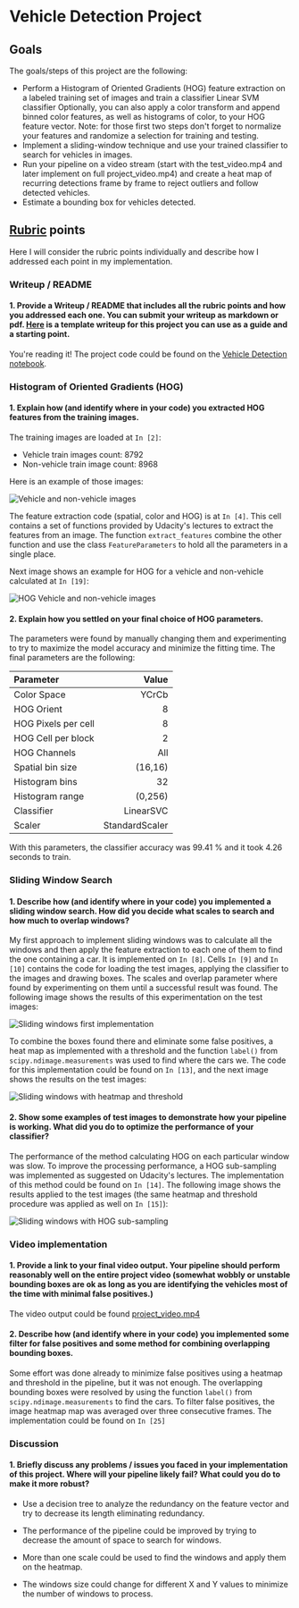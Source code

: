 # Vehicle Detection Project

## Goals

The goals/steps of this project are the following:

- Perform a Histogram of Oriented Gradients (HOG) feature extraction on a labeled training set of images and train a classifier Linear SVM classifier
Optionally, you can also apply a color transform and append binned color features, as well as histograms of color, to your HOG feature vector.
Note: for those first two steps don't forget to normalize your features and randomize a selection for training and testing.
- Implement a sliding-window technique and use your trained classifier to search for vehicles in images.
- Run your pipeline on a video stream (start with the test_video.mp4 and later implement on full project_video.mp4) and create a heat map of recurring detections frame by frame to reject outliers and follow detected vehicles.
- Estimate a bounding box for vehicles detected.

## [Rubric](https://review.udacity.com/#!/rubrics/513/view) points

Here I will consider the rubric points individually and describe how I addressed each point in my implementation.

### Writeup / README

#### 1. Provide a Writeup / README that includes all the rubric points and how you addressed each one. You can submit your writeup as markdown or pdf. [Here](https://github.com/udacity/CarND-Vehicle-Detection/blob/master/writeup_template.md) is a template writeup for this project you can use as a guide and a starting point.

You're reading it!
The project code could be found on the [Vehicle Detection notebook](Vehicle%20Detection.ipynb).

### Histogram of Oriented Gradients (HOG)

#### 1. Explain how (and identify where in your code) you extracted HOG features from the training images.

The training images are loaded at `In [2]`:

- Vehicle train images count: 8792
- Non-vehicle train image count: 8968

Here is an example of those images:

![Vehicle and non-vehicle images](images/vehicle-non-vehicle.png)

The feature extraction code (spatial, color and HOG) is at `In [4]`. This cell contains a set of functions provided by Udacity's lectures to extract the features from an image. The function `extract_features` combine the other function and use the class `FeatureParameters` to hold all the parameters in a single place.

Next image shows an example for HOG for a vehicle and non-vehicle calculated at `In [19]`:

![HOG Vehicle and non-vehicle images](images/hog.png)

#### 2. Explain how you settled on your final choice of HOG parameters.

The parameters were found by manually changing them and experimenting to try to maximize the model accuracy and minimize the fitting time. The final parameters are the following:

|Parameter|Value|
|:--------|----:|
|Color Space|YCrCb|
|HOG Orient|8|
|HOG Pixels per cell|8|
|HOG Cell per block|2|
|HOG Channels|All|
|Spatial bin size| (16,16)|
|Histogram bins|32|
|Histogram range|(0,256)|
|Classifier|LinearSVC|
|Scaler|StandardScaler|

With this parameters, the classifier accuracy was 99.41 % and it took 4.26 seconds to train.

### Sliding Window Search

#### 1. Describe how (and identify where in your code) you implemented a sliding window search. How did you decide what scales to search and how much to overlap windows?

My first approach to implement sliding windows was to calculate all the windows and then apply the feature extraction to each one of them to find the one containing a car. It is implemented on `In [8]`. Cells `In [9]` and `In [10]` contains the code for loading the test images, applying the classifier to the images and drawing boxes. The scales and overlap parameter where found by experimenting on them until a successful result was found. The following image shows the results of this experimentation on the test images:

![Sliding windows first implementation](images/sliding_windows.png)

To combine the boxes found there and eliminate some false positives, a heat map as implemented with a threshold and the function `label()` from `scipy.ndimage.measurements` was used to find where the cars we. The code for this implementation could be found on `In [13]`, and the next image shows the results on the test images:

![Sliding windows with heatmap and threshold](images/withheatmap.png)

#### 2. Show some examples of test images to demonstrate how your pipeline is working. What did you do to optimize the performance of your classifier?

The performance of the method calculating HOG on each particular window was slow. To improve the processing performance, a HOG sub-sampling was implemented as suggested on Udacity's lectures. The implementation of this method could be found on `In [14]`. The following image shows the results applied to the test images (the same heatmap and threshold procedure was applied as well on `In [15]`):

![Sliding windows with HOG sub-sampling](images/hog_subsampling.png)

### Video implementation

#### 1. Provide a link to your final video output. Your pipeline should perform reasonably well on the entire project video (somewhat wobbly or unstable bounding boxes are ok as long as you are identifying the vehicles most of the time with minimal false positives.)

The video output could be found [project_video.mp4](video_output/project_video.mp4)

#### 2. Describe how (and identify where in your code) you implemented some filter for false positives and some method for combining overlapping bounding boxes.

Some effort was done already to minimize false positives using a heatmap and threshold in the pipeline, but it was not enough. The overlapping bounding boxes were resolved by using the function `label()` from `scipy.ndimage.measurements` to find the cars. To filter false positives, the image heatmap map was averaged over three consecutive frames. The implementation could be found on `In [25]`

### Discussion

#### 1. Briefly discuss any problems / issues you faced in your implementation of this project. Where will your pipeline likely fail? What could you do to make it more robust?

- Use a decision tree to analyze the redundancy on the feature vector and try to decrease its length eliminating redundancy.

- The performance of the pipeline could be improved by trying to decrease the amount of space to search for windows.

- More than one scale could be used to find the windows and apply them on the heatmap.

- The windows size could change for different X and Y values to minimize the number of windows to process.
